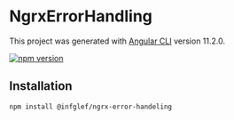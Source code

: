 # NgrxErrorHandling

This project was generated with [Angular CLI](https://github.com/angular/angular-cli) version 11.2.0.

[![npm version](https://badge.fury.io/js/%40infglef%2Fngrx-error-handeling.svg)](https://www.npmjs.com/@infglef/ngrx-error-handeling)

## Installation

```
npm install @infglef/ngrx-error-handeling
```

